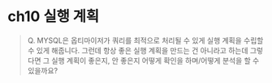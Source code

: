 # ch10 실행 계획
> Q. MYSQL은 옵티마이저가 쿼리를 최적으로 처리될 수 있게 실행 계획을 수립할 수 있게 해줍니다. 그런데 항상 좋은 실행 계획을 만드는 건 아니라고 하는데 그렇다면 그 실행 계획이 좋은지, 안 좋은지 어떻게 확인을 하며/어떻게 분석을 할 수 있을까요?